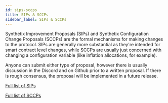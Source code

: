 ```yaml
---
id: sips-sccps
title: SIPs & SCCPs
sidebar_label: SIPs & SCCPs
---
```


Synthetix Improvement Proposals (SIPs) and Synthetix Configuration Change Proposals (SCCPs) are the formal mechanisms for making changes to the protocol. SIPs are generally more substantial as they're intended for smart contract level changes, while SCCPs are usually just concerned with changing a configuration variable (like inflation allocations, for example).

Anyone can submit either type of proposal, however there is usually discussion in the Discord and on Github prior to a written proposal. If there is rough consensus, the proposal will be implemented in a future release.

<a href="https://sips.synthetix.io/all-sip" class="link" target="_blank">Full list of SIPs</a>

<a href="https://sips.synthetix.io/all-sccp" class="link" target="_blank">Full list of SCCPs</a>